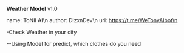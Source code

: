 **Weather Model** v1.0

name: ToNII AI\n
author: DlzxnDev\n
url: https://t.me/WeTonyAIbot\n

-Check Weather in your city

--Using Model for predict, which clothes do you need

